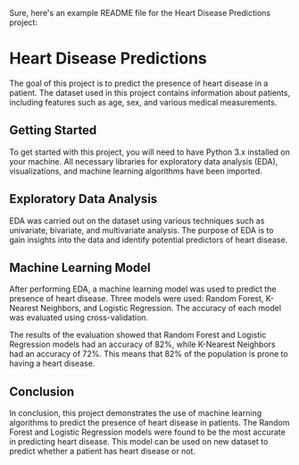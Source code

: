Sure, here's an example README file for the Heart Disease Predictions project:

# Heart Disease Predictions

The goal of this project is to predict the presence of heart disease in a patient. The dataset used in this project contains information about patients, including features such as age, sex, and various medical measurements.

## Getting Started

To get started with this project, you will need to have Python 3.x installed on your machine. All necessary libraries for exploratory data analysis (EDA), visualizations, and machine learning algorithms have been imported.

## Exploratory Data Analysis

EDA was carried out on the dataset using various techniques such as univariate, bivariate, and multivariate analysis. The purpose of EDA is to gain insights into the data and identify potential predictors of heart disease.

## Machine Learning Model

After performing EDA, a machine learning model was used to predict the presence of heart disease. Three models were used: Random Forest, K-Nearest Neighbors, and Logistic Regression. The accuracy of each model was evaluated using cross-validation.

The results of the evaluation showed that Random Forest and Logistic Regression models had an accuracy of 82%, while K-Nearest Neighbors had an accuracy of 72%. This means that 82% of the population is prone to having a heart disease.

## Conclusion

In conclusion, this project demonstrates the use of machine learning algorithms to predict the presence of heart disease in patients. The Random Forest and Logistic Regression models were found to be the most accurate in predicting heart disease. This model can be used on new dataset to predict whether a patient has heart disease or not.